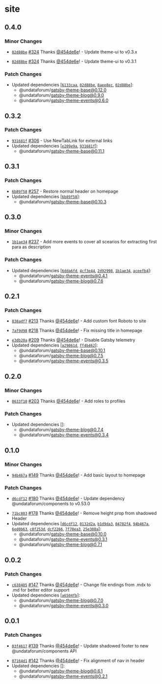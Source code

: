 # site

## 0.4.0

### Minor Changes

- [`02d88be`](https://github.com/UNDataForum/gatsby-themes/commit/02d88be836e5d17e48de8f7c913cecec06be151c)
  [#324](https://github.com/UNDataForum/gatsby-themes/pull/324) Thanks
  [@454de6e](https://github.com/454de6e)! - Update theme-ui to v0.3.x

* [`02d88be`](https://github.com/UNDataForum/gatsby-themes/commit/02d88be836e5d17e48de8f7c913cecec06be151c)
  [#324](https://github.com/UNDataForum/gatsby-themes/pull/324) Thanks
  [@454de6e](https://github.com/454de6e)! - Update theme-ui to v0.3.1

### Patch Changes

- Updated dependencies
  [[`6133caa`](https://github.com/UNDataForum/gatsby-themes/commit/6133caa75c17d0bbebea0736b101daba453005cc),
  [`02d88be`](https://github.com/UNDataForum/gatsby-themes/commit/02d88be836e5d17e48de8f7c913cecec06be151c),
  [`8aee8ec`](https://github.com/UNDataForum/gatsby-themes/commit/8aee8ecab69d8f2ece5cf42476af4d51634902c4),
  [`02d88be`](https://github.com/UNDataForum/gatsby-themes/commit/02d88be836e5d17e48de8f7c913cecec06be151c)]:
  - @undataforum/gatsby-theme-base@0.12.0
  - @undataforum/gatsby-theme-blog@0.9.0
  - @undataforum/gatsby-theme-events@0.6.0

## 0.3.2

### Patch Changes

- [`931681f`](https://github.com/UNDataForum/gatsby-themes/commit/931681f5815a1ab402c3cb5fd1fb2b909f56f760)
  [#306](https://github.com/UNDataForum/gatsby-themes/pull/306) - Use NewTabLink
  for external links
- Updated dependencies
  [[`e209e9a`](https://github.com/UNDataForum/gatsby-themes/commit/e209e9a512268939834b9df324f5fe578d802a57),
  [`931681f`](https://github.com/UNDataForum/gatsby-themes/commit/931681f5815a1ab402c3cb5fd1fb2b909f56f760)]:
  - @undataforum/gatsby-theme-base@0.11.1

## 0.3.1

### Patch Changes

- [`6b89f58`](https://github.com/UNDataForum/gatsby-themes/commit/6b89f58a210fd3329a832673b3b21aa30dab22ba)
  [#257](https://github.com/UNDataForum/gatsby-themes/pull/257) - Restore normal
  header on homepage
- Updated dependencies
  [[`6b89f58`](https://github.com/UNDataForum/gatsby-themes/commit/6b89f58a210fd3329a832673b3b21aa30dab22ba)]:
  - @undataforum/gatsby-theme-base@0.10.3

## 0.3.0

### Minor Changes

- [`1b1ae34`](https://github.com/UNDataForum/gatsby-themes/commit/1b1ae34a59575f70df2ac3c88704b89bc7302ba9)
  [#237](https://github.com/UNDataForum/gatsby-themes/pull/237) - Add more
  events to cover all scearios for extracting first para as description

### Patch Changes

- Updated dependencies
  [[`6dda6fd`](https://github.com/UNDataForum/gatsby-themes/commit/6dda6fdb6bfc515ba0acfd18026a515cd3412166),
  [`4cf3e44`](https://github.com/UNDataForum/gatsby-themes/commit/4cf3e440ca1726ae5c02ee4a2ff650f9d8dcfca5),
  [`2d92998`](https://github.com/UNDataForum/gatsby-themes/commit/2d92998044b182854ef562894a219fb9f8e6a60a),
  [`1b1ae34`](https://github.com/UNDataForum/gatsby-themes/commit/1b1ae34a59575f70df2ac3c88704b89bc7302ba9),
  [`aceefb4`](https://github.com/UNDataForum/gatsby-themes/commit/aceefb4cdb9be865d4db95a37463e900cbb2db69)]:
  - @undataforum/gatsby-theme-events@0.4.1
  - @undataforum/gatsby-theme-blog@0.7.6

## 0.2.1

### Patch Changes

- [`838adf7`](https://github.com/UNDataForum/gatsby-themes/commit/838adf73f0da99f10425ddd78b6dbe1a96bbba43)
  [#213](https://github.com/UNDataForum/gatsby-themes/pull/213) Thanks
  [@454de6e](https://github.com/454de6e)! - Add custom font Roboto to site

* [`7af9d98`](https://github.com/UNDataForum/gatsby-themes/commit/7af9d98391a9d8c5fb4386f1784b33cd34f98230)
  [#218](https://github.com/UNDataForum/gatsby-themes/pull/218) Thanks
  [@454de6e](https://github.com/454de6e)! - Fix missing title in homepage

- [`e3db20a`](https://github.com/UNDataForum/gatsby-themes/commit/e3db20acc695a11aa523c66b9b77d035001202f5)
  [#209](https://github.com/UNDataForum/gatsby-themes/pull/209) Thanks
  [@454de6e](https://github.com/454de6e)! - Disable Gatsby telemetry
- Updated dependencies
  [[`a29861d`](https://github.com/UNDataForum/gatsby-themes/commit/a29861d7325fee0bdc93628d5c2d106b78e4667f),
  [`ff4b462`](https://github.com/UNDataForum/gatsby-themes/commit/ff4b46269d2931f234707b827bd2368729c8eaf8)]:
  - @undataforum/gatsby-theme-base@0.10.1
  - @undataforum/gatsby-theme-blog@0.7.5
  - @undataforum/gatsby-theme-events@0.3.5

## 0.2.0

### Minor Changes

- [`0633f10`](https://github.com/UNDataForum/gatsby-themes/commit/0633f1067971fed18a5bc617d52cafeeb089b31d)
  [#203](https://github.com/UNDataForum/gatsby-themes/pull/203) Thanks
  [@454de6e](https://github.com/454de6e)! - Add roles to profiles

### Patch Changes

- Updated dependencies []:
  - @undataforum/gatsby-theme-blog@0.7.4
  - @undataforum/gatsby-theme-events@0.3.4

## 0.1.0

### Minor Changes

- [`94b467a`](https://github.com/UNDataForum/gatsby-themes/commit/94b467a2ae6da9d828133b0bd0f9b16e84140642)
  [#149](https://github.com/UNDataForum/gatsby-themes/pull/149) Thanks
  [@454de6e](https://github.com/454de6e)! - Add basic layout to homepage

### Patch Changes

- [`d6cdf12`](https://github.com/UNDataForum/gatsby-themes/commit/d6cdf12ef789b0f32678b8213296da06de038930)
  [#180](https://github.com/UNDataForum/gatsby-themes/pull/180) Thanks
  [@454de6e](https://github.com/454de6e)! - Update dependency
  @undataforum/components to v0.53.0

* [`71bc803`](https://github.com/UNDataForum/gatsby-themes/commit/71bc80346b0a620523f4deec68681c75739574f0)
  [#178](https://github.com/UNDataForum/gatsby-themes/pull/178) Thanks
  [@454de6e](https://github.com/454de6e)! - Remove height prop from shadowed
  Header
* Updated dependencies
  [[`d6cdf12`](https://github.com/UNDataForum/gatsby-themes/commit/d6cdf12ef789b0f32678b8213296da06de038930),
  [`0132d2a`](https://github.com/UNDataForum/gatsby-themes/commit/0132d2a0ea72ab526b466a472f34bf61da851950),
  [`b1d9da3`](https://github.com/UNDataForum/gatsby-themes/commit/b1d9da3f1ed6e12bc6b5194dd353c1231c8e6774),
  [`04782f4`](https://github.com/UNDataForum/gatsby-themes/commit/04782f4e108d7dcfcaa60983adf07604957a5217),
  [`94b467a`](https://github.com/UNDataForum/gatsby-themes/commit/94b467a2ae6da9d828133b0bd0f9b16e84140642),
  [`6ed0b63`](https://github.com/UNDataForum/gatsby-themes/commit/6ed0b6380ddd72ebeb8607ed2419e4db937e119f),
  [`c8f253d`](https://github.com/UNDataForum/gatsby-themes/commit/c8f253d675d79c9959e2d87b83ad835e20c41ad5),
  [`dcf2266`](https://github.com/UNDataForum/gatsby-themes/commit/dcf22668731ed6c55f373c4f814cd83ed62e8d64),
  [`7f78ea3`](https://github.com/UNDataForum/gatsby-themes/commit/7f78ea3a414fa4bfacdf0410c46cb5e7336699fe),
  [`25e308a`](https://github.com/UNDataForum/gatsby-themes/commit/25e308a100d491c5c18efa74b775dd4aa5736553)]:
  - @undataforum/gatsby-theme-base@0.10.0
  - @undataforum/gatsby-theme-events@0.3.1
  - @undataforum/gatsby-theme-blog@0.7.1

## 0.0.2

### Patch Changes

- [`c638485`](https://github.com/UNDataForum/gatsby-themes/commit/c638485f82737523bd274167fc2c567685ce731f)
  [#147](https://github.com/UNDataForum/gatsby-themes/pull/147) Thanks
  [@454de6e](https://github.com/454de6e)! - Change file endings from .mdx to .md
  for better editor support
- Updated dependencies
  [[`a6504fb`](https://github.com/UNDataForum/gatsby-themes/commit/a6504fb1bc608bdb98e9d4c5cce1e58a53fedfc4)]:
  - @undataforum/gatsby-theme-blog@0.7.0
  - @undataforum/gatsby-theme-events@0.3.0

## 0.0.1

### Patch Changes

- [`03f4617`](https://github.com/UNDataForum/gatsby-themes/commit/03f46179910e83e90b70e7f5bb1e15e9a2a170ac)
  [#139](https://github.com/UNDataForum/gatsby-themes/pull/139) Thanks
  [@454de6e](https://github.com/454de6e)! - Update shadowed footer to new
  @undataforum/components API

* [`07164d1`](https://github.com/UNDataForum/gatsby-themes/commit/07164d1d8aa81a15615a26136fefd7163fe44d01)
  [#142](https://github.com/UNDataForum/gatsby-themes/pull/142) Thanks
  [@454de6e](https://github.com/454de6e)! - Fix alignment of nav in header
* Updated dependencies []:
  - @undataforum/gatsby-theme-blog@0.6.1
  - @undataforum/gatsby-theme-events@0.2.1
